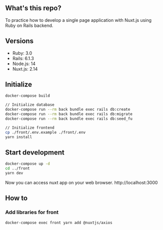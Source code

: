 ## What's this repo?

To practice how to develop a single page application with Nuxt.js using Ruby on Rails backend.

## Versions

- Ruby: 3.0
- Rails: 6.1.3
- Node.js: 14
- Nuxt.js: 2.14

## Initialize

```bash
docker-compose build

// Initialize database
docker-compose run --rm back bundle exec rails db:create
docker-compose run --rm back bundle exec rails db:migrate
docker-compose run --rm back bundle exec rails db:seed_fu

// Initialize frontend
cp ./front/.env.example ./front/.env
yarn install
```

## Start development

```bash
docker-compose up -d
cd ../front
yarn dev
```

Now you can access nuxt app on your web browser.
http://localhost:3000

## How to
### Add libraries for front

```bash
docker-compose exec front yarn add @nuxtjs/axios
```